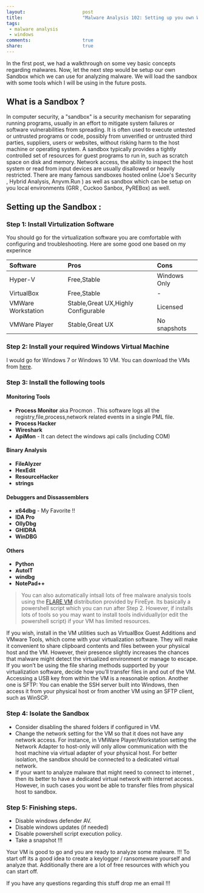 ```yaml
---
layout:                     post
title:                      "Malware Analysis 102: Setting up you own Windows sandbox"
tags:                      
 - malware analysis
 - windows
comments:                   true
share:                      true
---
```


In the first post, we had a walkthrough on some vey basic concepts regarding malwares. Now, let the next step would be setup our own Sandbox which we can use for analyzing malware. We will load the sandbox with some tools which I will be using in the future posts.

## What is a Sandbox ?
In computer security, a "sandbox" is a security mechanism for separating running programs, usually in an effort to mitigate system failures or software vulnerabilities from spreading. It is often used to execute untested or untrusted programs or code, possibly from unverified or untrusted third parties, suppliers, users or websites, without risking harm to the host machine or operating system. A sandbox typically provides a tightly controlled set of resources for guest programs to run in, such as scratch space on disk and memory. Network access, the ability to inspect the host system or read from input devices are usually disallowed or heavily restricted. There are many famous sandboxes hosted online (Joe's Security , Hybrid Analysis, Anyvm.Run ) as well as sandbox which can be setup on you local environments (GRR , Cuckoo Sanbox, PyREBox) as well.

## Setting up the Sandbox :

### Step 1: Install Virtulization Software
You should go for the virtualization software you are comfortable with configuring and troubleshooting. Here are some good one based on my experince

| Software | Pros | Cons |
|:-|:-|:-|
|Hyper-V |Free,Stable|Windows Only|
|VirtualBox |Free,Stable|-|
|VMWare Workstation |Stable,Great UX,Highly Configurable|Licensed|
|VMWare Player|Stable,Great UX|No snapshots|

### Step 2: Install your required Windows Virtual Machine
I would go for Windows 7 or Windows 10 VM. You can download the VMs from [here](Mhttps://developer.microsoft.com/en-us/microsoft-edge/tools/vms/).

### Step 3: Install the following tools 

#### Monitoring Tools
- **Process Monitor** aka Procmon . This software logs all the registry,file,process,network related events in a single PML file.
- **Process Hacker**
- **Wireshark**
- **ApiMon** - It can detect the windows api calls (including COM) 

#### Binary Analysis
- **FileAlyzer**
- **HexEdit**
- **ResourceHacker**
- **strings**

#### Debuggers and Dissassemblers
- **x64dbg** - My Favorite !!
- **IDA Pro**
- **OllyDbg**
- **GHIDRA**
- **WinDBG**

#### Others
- **Python**
- **AutoIT**
- **windbg**
- **NotePad++**

>You can also automatically intsall lots of free malware analysis tools using the [FLARE VM](https://github.com/fireeye/flare-vm) distribution provided by FireEye. Its basically a powershell script which you can run after Step 2. However, if installs lots of tools so you may want to install tools individually(or edit the powershell script) if your VM has limited resources.

If you wish, install in the VM utilities such as VirtualBox Guest Additions and VMware Tools, which come with your virtualization software. They will make it convenient to share clipboard contents and files between your physical host and the VM. However, their presence slightly increases the chances that malware might detect the virtualized environment or manage to escape. If you won’t be using the file sharing methods supported by your virtualization software, decide how you’ll transfer files in and out of the VM. Accessing a USB key from within the VM is a reasonable option. Another one is SFTP: You can enable the SSH server built into Windows, then access it from your physical host or from another VM using an SFTP client, such as WinSCP.

### Step 4: Isolate the Sandbox
- Consider disabling the shared folders if configured in VM.
- Change the network setting for the VM so that it does not have any network access. For instance, in VMWare Player/Workstation setting the Network Adapter to host-only will only allow communication with the host machine via virtual adapter of your physical host. For better isolation, the sandbox should be connected to a dedicated virtual network.
- If your want to analyze malware that might need to connect to internet , then its better to have a dedicated virtual network with internet access. However, in such cases you wont be able to transfer files from physical host to sandbox.

### Step 5: Finishing steps.
- Disable windows defender AV.
- Disable windows updates (if needed)
- Disable powershell script execution policy.
- Take a snapshot !!!

Your VM is good to go and you are ready to analyze some malware. !!! To start off its a good idea to create a keylogger / ransomeware yourself and analyze that. 
Additionally there are a lot of free resources with which you can start off.

If you have any questions regarding this stuff drop me an email !!! 

